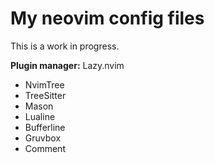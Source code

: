 # My neovim config files

This is a work in progress.

**Plugin manager:** Lazy.nvim

- NvimTree
- TreeSitter
- Mason
- Lualine
- Bufferline
- Gruvbox
- Comment
